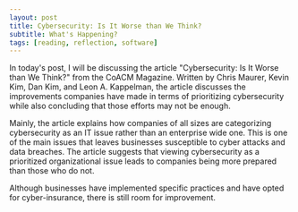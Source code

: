 ```yaml
--- 
layout: post
title: Cybersecurity: Is It Worse than We Think? 
subtitle: What's Happening?
tags: [reading, reflection, software]
---
```


In today's post, I will be discussing the article "Cybersecurity: Is It Worse than We Think?" from the CoACM Magazine. Written by Chris Maurer, Kevin Kim, Dan Kim, and Leon A. Kappelman, the article discusses the improvements companies have made in terms of prioritizing cybersecurity while also concluding that those efforts may not be enough. 

Mainly, the article explains how companies of all sizes are categorizing cybersecurity as an IT issue rather than an enterprise wide one. This is one of the main issues that leaves businesses susceptible to cyber attacks and data breaches. The article suggests that viewing cybersecurity as a prioritized organizational issue leads to companies being more prepared than those who do not. 

Although businesses have implemented specific practices and have opted for cyber-insurance, there is still room for improvement. 
